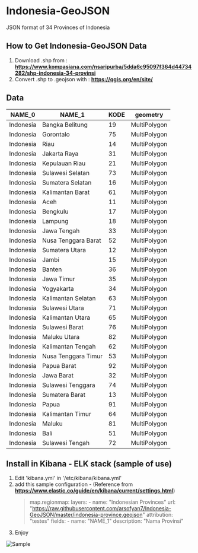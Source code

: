 #  Indonesia-GeoJSON

JSON format of 34 Provinces of Indonesia

## How to Get Indonesia-GeoJSON Data
1. Download .shp from : **https://www.kompasiana.com/nsaripurba/5dda6c95097f364d44734282/shp-indonesia-34-provinsi**
2. Convert .shp to .geojson with : **https://qgis.org/en/site/**

## Data

|  NAME_0   |	NAME_1	          | KODE |	geometry  |
|-----------|---------------------|------|------------|
|Indonesia	|Bangka Belitung	  | 19	 |MultiPolygon|
|Indonesia	|Gorontalo	          | 75	 |MultiPolygon|
|Indonesia	|Riau	              | 14	 |MultiPolygon|
|Indonesia	|Jakarta Raya	      | 31	 |MultiPolygon|
|Indonesia	|Kepulauan Riau	      | 21	 |MultiPolygon|
|Indonesia	|Sulawesi Selatan	  | 73	 |MultiPolygon|
|Indonesia	|Sumatera Selatan	  | 16	 |MultiPolygon|
|Indonesia	|Kalimantan Barat	  | 61	 |MultiPolygon|
|Indonesia	|Aceh	              | 11	 |MultiPolygon|
|Indonesia	|Bengkulu	          | 17	 |MultiPolygon|
|Indonesia	|Lampung	          | 18	 |MultiPolygon|
|Indonesia	|Jawa Tengah		  | 33	 |MultiPolygon|
|Indonesia	|Nusa Tenggara Barat  |	52	 |MultiPolygon|
|Indonesia	|Sumatera Utara		  | 12	 |MultiPolygon|
|Indonesia	|Jambi				  | 15	 |MultiPolygon|
|Indonesia	|Banten				  | 36	 |MultiPolygon|
|Indonesia	|Jawa Timur			  | 35	 |MultiPolygon|
|Indonesia	|Yogyakarta			  | 34	 |MultiPolygon|
|Indonesia	|Kalimantan Selatan	  | 63	 |MultiPolygon|
|Indonesia	|Sulawesi Utara	      | 71	 |MultiPolygon|
|Indonesia	|Kalimantan Utara	  | 65	 |MultiPolygon|
|Indonesia	|Sulawesi Barat	      | 76	 |MultiPolygon|
|Indonesia	|Maluku Utara	      | 82	 |MultiPolygon|
|Indonesia	|Kalimantan Tengah	  | 62	 |MultiPolygon|
|Indonesia	|Nusa Tenggara Timur  |	53	 |MultiPolygon|
|Indonesia	|Papua Barat	      | 92	 |MultiPolygon|
|Indonesia	|Jawa Barat	          | 32	 |MultiPolygon|
|Indonesia	|Sulawesi Tenggara	  | 74	 |MultiPolygon|
|Indonesia	|Sumatera Barat	      | 13	 |MultiPolygon|
|Indonesia	|Papua	              | 91	 |MultiPolygon|
|Indonesia	|Kalimantan Timur	  | 64	 |MultiPolygon|
|Indonesia	|Maluku	              | 81	 |MultiPolygon|
|Indonesia	|Bali	              | 51	 |MultiPolygon|
|Indonesia	|Sulawesi Tengah	  | 72	 |MultiPolygon|

## Install in Kibana - ELK stack (sample of use)
1. Edit 'kibana.yml' in '/etc/kibana/kibana.yml'
2. add this sample configuration - (Reference from **https://www.elastic.co/guide/en/kibana/current/settings.html**)
	>map.regionmap:
	>    layers:
	> 	  - name: "Indonesian Provinces"
	> 		url: "https://raw.githubusercontent.com/arsofyan7/Indonesia-GeoJSON/master/indonesia-province.geojson"
	> 		attribution: "testes"
	>		fields:
	>		   - name: "NAME_1"
	>			 description: "Nama Provinsi"
3. Enjoy

![Sample](link-to-image)

